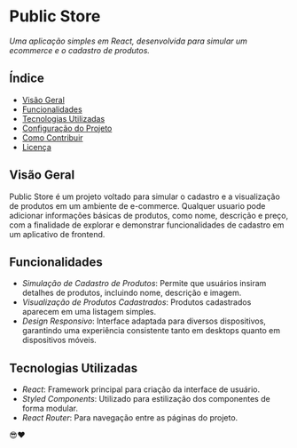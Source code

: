 # Public Store

*Uma aplicação simples em React, desenvolvida para simular um ecommerce e o cadastro de produtos.*

## Índice

- [Visão Geral](#visão-geral)
- [Funcionalidades](#funcionalidades)
- [Tecnologias Utilizadas](#tecnologias-utilizadas)
- [Configuração do Projeto](#configuração-do-projeto)
- [Como Contribuir](#como-contribuir)
- [Licença](#licença)

## Visão Geral

Public Store é um projeto voltado para simular o cadastro e a visualização de produtos em um ambiente de e-commerce. Qualquer usuario pode adicionar informações básicas de produtos, como nome, descrição e preço, com a finalidade de explorar e demonstrar funcionalidades de cadastro em um aplicativo de frontend.

## Funcionalidades

- *Simulação de Cadastro de Produtos*: Permite que usuários insiram detalhes de produtos, incluindo nome, descrição e imagem.
- *Visualização de Produtos Cadastrados*: Produtos cadastrados aparecem em uma listagem simples.
- *Design Responsivo*: Interface adaptada para diversos dispositivos, garantindo uma experiência consistente tanto em desktops quanto em dispositivos móveis.

## Tecnologias Utilizadas

- *React*: Framework principal para criação da interface de usuário.
- *Styled Components*: Utilizado para estilização dos componentes de forma modular.
- *React Router*: Para navegação entre as páginas do projeto.

😎❤️
